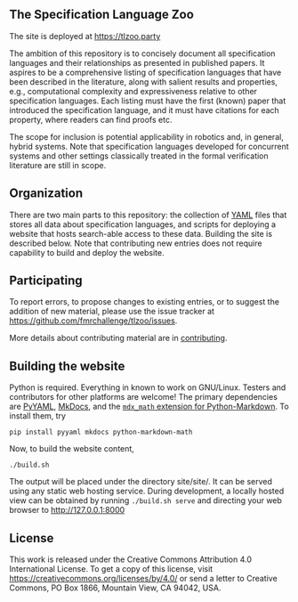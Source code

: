 The Specification Language Zoo
------------------------------

The site is deployed at <https://tlzoo.party>

The ambition of this repository is to concisely document all specification
languages and their relationships as presented in published papers. It aspires
to be a comprehensive listing of specification languages that have been
described in the literature, along with salient results and properties, e.g.,
computational complexity and expressiveness relative to other specification
languages. Each listing must have the first (known) paper that introduced the
specification language, and it must have citations for each property, where
readers can find proofs etc.

The scope for inclusion is potential applicability in robotics and, in general,
hybrid systems. Note that specification languages developed for concurrent
systems and other settings classically treated in the formal verification
literature are still in scope.


Organization
------------

There are two main parts to this repository: the collection of [YAML](
http://yaml.org/) files that stores all data about specification languages, and
scripts for deploying a website that hosts search-able access to these data.
Building the site is described below. Note that contributing new entries does
not require capability to build and deploy the website.


Participating
-------------

To report errors, to propose changes to existing entries, or to suggest the
addition of new material, please use the issue tracker at
<https://github.com/fmrchallenge/tlzoo/issues>.

More details about contributing material are in [contributing](CONTRIBUTING.md).


Building the website
--------------------

Python is required. Everything in known to work on GNU/Linux. Testers and
contributors for other platforms are welcome! The primary dependencies are
[PyYAML](http://pyyaml.org/wiki/PyYAML), [MkDocs](http://www.mkdocs.org/), and
the [`mdx_math` extension for Python-Markdown](
https://github.com/mitya57/python-markdown-math).
To install them, try

    pip install pyyaml mkdocs python-markdown-math

Now, to build the website content,

    ./build.sh

The output will be placed under the directory site/site/. It can be served using
any static web hosting service. During development, a locally hosted view can be
obtained by running `./build.sh serve` and directing your web browser to
http://127.0.0.1:8000


License
-------

This work is released under the Creative Commons Attribution 4.0 International
License. To get a copy of this license, visit
<https://creativecommons.org/licenses/by/4.0/>
or send a letter to Creative Commons, PO Box 1866, Mountain View, CA 94042, USA.
